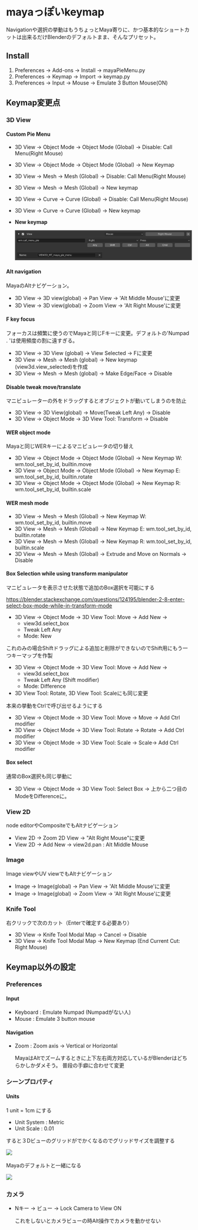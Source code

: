 # mayaっぽいkeymap
Navigationや選択の挙動はもうちょっとMaya寄りに、かつ基本的なショートカットは出来るだけBlenderのデフォルトまま、そんなプリセット。

## Install

1. Preferences -> Add-ons -> Install -> mayaPieMenu.py
2. Preferences -> Keymap -> Import -> keymap.py
3. Preferences -> Input -> Mouse -> Emulate 3 Button Mouse(ON)

## Keymap変更点

### 3D View

#### Custom Pie Menu

* 3D View → Object Mode → Object Mode (Global) → Disable: Call Menu(Right Mouse)
* 3D View → Object Mode → Object Mode (Global) → New Keymap
* 3D View → Mesh → Mesh (Global) → Disable: Call Menu(Right Mouse)
* 3D View → Mesh → Mesh (Global) → New keymap
* 3D View → Curve → Curve (Global) → Disable: Call Menu(Right Mouse)
* 3D View → Curve → Curve (Global) → New keymap

* **New keymap**

    ![](./img/pieMenu_keymap.png)

#### Alt navigation

MayaのAltナビゲーション。

* 3D View → 3D view(global) → Pan View → 'Alt Middle Mouse'に変更
* 3D View → 3D view(global) → Zoom View → 'Alt Right Mouse'に変更

#### F key focus

フォーカスは頻繁に使うのでMayaと同じFキーに変更。デフォルトの'Numpad . 'は使用頻度の割に遠すぎる。

* 3D View → 3D View (global) → View Selected → Fに変更
* 3D View → Mesh → Mesh (global) → New keymap (view3d.view_selected)を作成
* 3D View → Mesh → Mesh (global) → Make Edge/Face → Disable


#### Disable tweak move/translate

マニピュレーターの外をドラッグするとオブジェクトが動いてしまうのを防止

* 3D View → 3D View(global) → Move(Tweak Left Any) → Disable
* 3D View → Object Mode → 3D View Tool: Transform → Disable

#### WER object mode

Mayaと同じWERキーによるマニピュレータの切り替え

* 3D View → Object Mode → Object Mode (Global) → New Keymap W: wm.tool_set_by_id, builtin.move
* 3D View → Object Mode → Object Mode (Global) → New Keymap E: wm.tool_set_by_id, builtin.rotate
* 3D View → Object Mode → Object Mode (Global) → New Keymap R: wm.tool_set_by_id, builtin.scale

#### WER mesh mode

* 3D View → Mesh → Mesh (Global) → New Keymap W: wm.tool_set_by_id, builtin.move
* 3D View → Mesh → Mesh (Global) → New Keymap E: wm.tool_set_by_id, builtin.rotate
* 3D View → Mesh → Mesh (Global) → New Keymap R: wm.tool_set_by_id, builtin.scale
* 3D View → Mesh → Mesh (Global) → Extrude and Move on Normals → Disable

#### Box Selection while using transform manipulator

マニピュレータを表示させた状態で追加のBox選択を可能にする

https://blender.stackexchange.com/questions/124195/blender-2-8-enter-select-box-mode-while-in-transform-mode

* 3D View → Object Mode → 3D View Tool: Move → Add New →
    * view3d.select_box
    * Tweak Left Any
    * Mode: New

これのみの場合Shiftドラッグによる追加と削除ができないのでShift用にもう一つキーマップを作製

* 3D View → Object Mode → 3D View Tool: Move → Add New →
    * view3d.select_box
    * Tweak Left Any (Shift modifier)
    * Mode: Difference
* 3D View Tool: Rotate, 3D View Tool: Scaleにも同じ変更

本来の挙動をCtrlで呼び出せるようにする

* 3D View → Object Mode → 3D View Tool: Move → Move → Add Ctrl modifier
* 3D View → Object Mode → 3D View Tool: Rotate → Rotate → Add Ctrl modifier
* 3D View → Object Mode → 3D View Tool: Scale → Scale→ Add Ctrl modifier

#### Box select

通常のBox選択も同じ挙動に
* 3D View -> Object Mode -> 3D View Tool: Select Box -> 上から二つ目のModeをDifferenceに。

### View 2D

node editorやCompositeでもAltナビゲーション

* View 2D →  Zoom 2D View → "Alt Right Mouse"に変更
* View 2D → Add New → view2d.pan : Alt Middle Mouse

### Image
Image viewやUV viewでもAltナビゲーション
* Image → Image(global) → Pan View → 'Alt Middle Mouse'に変更
* Image → Image(global) → Zoom View → 'Alt Right Mouse'に変更

### Knife Tool

右クリックで次のカット（Enterで確定する必要あり）
* 3D View -> Knife Tool Modal Map -> Cancel -> Disable
* 3D View -> Knife Tool Modal Map -> New Keymap (End Current Cut: Right Mouse)

## Keymap以外の設定

### Preferences
#### Input
* Keyboard : Emulate Numpad (Numpadがない人)
* Mouse : Emulate 3 button mouse

#### Navigation
* Zoom : Zoom axis -> Vertical or Horizontal

	MayaはAltでズームするときに上下左右両方対応しているがBlenderはどちらかしかダメそう。
普段の手癖に合わせて変更

### シーンプロパティ
#### Units
1 unit = 1cm にする
* Unit System : Metric
* Unit Scale : 0.01


すると３Dビューのグリッドがでかくなるのでグリッドサイズを調整する

![](./img/gridSize.png)

Mayaのデフォルトと一緒になる

![](./img/sceneScale.png)

### カメラ

* Nキー → ビュー → Lock Camera to View ON

    これをしないとカメラビューの時Alt操作でカメラを動かせない
